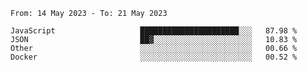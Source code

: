 <!--START_SECTION:waka-->

```text
From: 14 May 2023 - To: 21 May 2023

JavaScript                   ██████████████████████░░░   87.98 %
JSON                         ██▓░░░░░░░░░░░░░░░░░░░░░░   10.83 %
Other                        ░░░░░░░░░░░░░░░░░░░░░░░░░   00.66 %
Docker                       ░░░░░░░░░░░░░░░░░░░░░░░░░   00.52 %
```

<!--END_SECTION:waka-->
